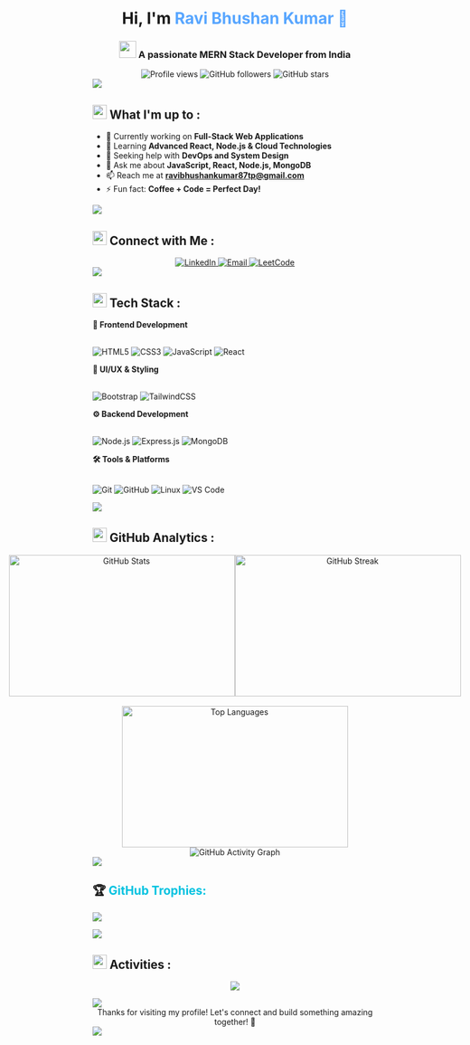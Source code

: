 <h1 align="center">
  Hi, I'm <span style="color: #58a6ff;">Ravi Bhushan Kumar 🤗</span>
</h1>
<h3 align="center">
  <img src="https://media.giphy.com/media/WUlplcMpOCEmTGBtBW/giphy.gif" width="30"> 
  A passionate MERN Stack Developer from India
</h3>
<div align="center">
  <img src="https://komarev.com/ghpvc/?username=ravibhushan10&label=Profile%20views&color=58a6ff&style=for-the-badge" alt="Profile views" />
  <img src="https://img.shields.io/github/followers/ravibhushan10?label=Followers&style=for-the-badge&color=58a6ff&labelColor=1c1917" alt="GitHub followers" />
  <img src="https://img.shields.io/github/stars/ravibhushan10?label=Stars&style=for-the-badge&color=58a6ff&labelColor=1c1917" alt="GitHub stars" />
</div>
<img src="https://user-images.githubusercontent.com/73097560/115834477-dbab4500-a447-11eb-908a-139a6edaec5c.gif">


 

## <img src="https://media.giphy.com/media/iY8CRBdQXODJSCERIr/giphy.gif" width="25"> What I'm up to :

- 🔭 Currently working on **Full-Stack Web Applications**
- 🌱 Learning **Advanced React, Node.js & Cloud Technologies**
- 🤝 Seeking help with **DevOps and System Design**
- 💬 Ask me about **JavaScript, React, Node.js, MongoDB**
- 📫 Reach me at **ravibhushankumar87tp@gmail.com**
- ⚡ Fun fact: **Coffee + Code = Perfect Day!**
<img src="https://user-images.githubusercontent.com/73097560/115834477-dbab4500-a447-11eb-908a-139a6edaec5c.gif">



  
## <img src="https://media.giphy.com/media/LnQjpWaON8nhr21vNW/giphy.gif" width="25"> Connect with Me :

<div align="center">
  <a href="https://www.linkedin.com/in/ravibhushan-kumar/" target="_blank">
    <img src="https://img.shields.io/badge/LinkedIn-0077B5?style=for-the-badge&logo=linkedin&logoColor=white&labelColor=0077B5" alt="LinkedIn"/>
  </a>
  <a href="mailto:ravibhushankumar87tp@gmail.com">
    <img src="https://img.shields.io/badge/Email-D14836?style=for-the-badge&logo=gmail&logoColor=white&labelColor=D14836" alt="Email"/>
  </a>
  <a href="https://leetcode.com/u/ravibhushan54321/" target="_blank">
  <img src="https://img.shields.io/badge/LeetCode-800080?style=for-the-badge&logo=leetcode&logoColor=white&labelColor=800080" alt="LeetCode"/>
</a>
</div>
<img src="https://user-images.githubusercontent.com/73097560/115834477-dbab4500-a447-11eb-908a-139a6edaec5c.gif">
 



 
## <img src="https://media.giphy.com/media/WUlplcMpOCEmTGBtBW/giphy.gif" width="25"> Tech Stack :

<summary><b>🎨 Frontend Development</b></summary>
<br>

![HTML5](https://img.shields.io/badge/HTML5-E34F26?style=for-the-badge&logo=html5&logoColor=white)
![CSS3](https://img.shields.io/badge/CSS3-1572B6?style=for-the-badge&logo=css3&logoColor=white)
![JavaScript](https://img.shields.io/badge/JavaScript-F7DF1E?style=for-the-badge&logo=javascript&logoColor=black)
![React](https://img.shields.io/badge/React-20232A?style=for-the-badge&logo=react&logoColor=61DAFB)

<summary><b>🎨 UI/UX & Styling</b></summary>
<br>

![Bootstrap](https://img.shields.io/badge/Bootstrap-563D7C?style=for-the-badge&logo=bootstrap&logoColor=white)
![TailwindCSS](https://img.shields.io/badge/Tailwind_CSS-38B2AC?style=for-the-badge&logo=tailwind-css&logoColor=white)


<summary><b>⚙️ Backend Development</b></summary>
<br>

![Node.js](https://img.shields.io/badge/Node.js-43853D?style=for-the-badge&logo=node.js&logoColor=white)
![Express.js](https://img.shields.io/badge/Express.js-404D59?style=for-the-badge&logo=express&logoColor=white)
![MongoDB](https://img.shields.io/badge/MongoDB-4EA94B?style=for-the-badge&logo=mongodb&logoColor=white)

<summary><b>🛠️ Tools & Platforms</b></summary>
<br>

![Git](https://img.shields.io/badge/Git-F05032?style=for-the-badge&logo=git&logoColor=white)
![GitHub](https://img.shields.io/badge/GitHub-100000?style=for-the-badge&logo=github&logoColor=white)
![Linux](https://img.shields.io/badge/Linux-FCC624?style=for-the-badge&logo=linux&logoColor=black)
![VS Code](https://img.shields.io/badge/VS_Code-007ACC?style=for-the-badge&logo=visual-studio-code&logoColor=white)

<img src="https://user-images.githubusercontent.com/73097560/115834477-dbab4500-a447-11eb-908a-139a6edaec5c.gif">






## <img src="https://media.giphy.com/media/W5eoZHPpUx9sapR0eu/giphy.gif" width="25"> GitHub Analytics :

<div align="center"height="100vh" widhth="100vh">
  <div style="display: flex; justify-content: center; align-items: center; gap: 0px; flex-wrap: nowrap;" height="100vh" widhth="100vh">
    <img src="https://github-readme-stats.vercel.app/api?username=ravibhushan10&show_icons=true&theme=react&rank_icon=github&border_radius=15" alt="GitHub Stats" width="400px" height="250px" />
    <img src="https://github-readme-streak-stats.herokuapp.com/?user=ravibhushan10&theme=react&border_radius=15" alt="GitHub Streak" width="400px" height="250px" />
  </div>
  <br />
  <img src="https://github-readme-stats.vercel.app/api/top-langs/?username=ravibhushan10&langs_count=8&layout=compact&theme=react&border_radius=15&size_weight=0.5&count_weight=0.5&exclude_repo=github-readme-stats" alt="Top Languages" width="400px" height="250px" />
</div>
 
<div align="center">
  <img src="https://github-readme-activity-graph.vercel.app/graph?username=ravibhushan10&custom_title=Ravi_Bhushan%20Kumar%20Contribution%20Graph&bg_color=0D1117&color=58a6ff&line=58a6ff&point=58a6ff&area_color=0D1117&title_color=58a6ff&area=true&hide_border=true" alt="GitHub Activity Graph"/>
</div>
<img src="https://user-images.githubusercontent.com/73097560/115834477-dbab4500-a447-11eb-908a-139a6edaec5c.gif">





<p><h2 style="text-decoration: none; cursor: none;">🏆 <span style="color: #00c2e0">GitHub Trophies:</span></h2></p>

![](https://github-profile-trophy.vercel.app/?username=ravibhushan10&theme=juicyfresh&no-frame=false&no-bg=false&margin-w=4)

<img src="https://user-images.githubusercontent.com/73097560/115834477-dbab4500-a447-11eb-908a-139a6edaec5c.gif">







## <img src="https://media.giphy.com/media/iY8CRBdQXODJSCERIr/giphy.gif" width="25"> Activities :

<p align="center">
  <img src="https://leetcard.jacoblin.cool/ravibhushan54321?theme=dark&font=Nunito&ext=heatmap" />
</p>
<img src="https://user-images.githubusercontent.com/73097560/115834477-dbab4500-a447-11eb-908a-139a6edaec5c.gif">





<div align="center">
  Thanks for visiting my profile! Let's connect and build something amazing together! 🚀
</div>

<img src="https://user-images.githubusercontent.com/73097560/115834477-dbab4500-a447-11eb-908a-139a6edaec5c.gif">































 

  
























  


